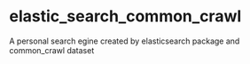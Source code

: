 # elastic_search_common_crawl
A personal search egine created by elasticsearch package and common_crawl dataset
